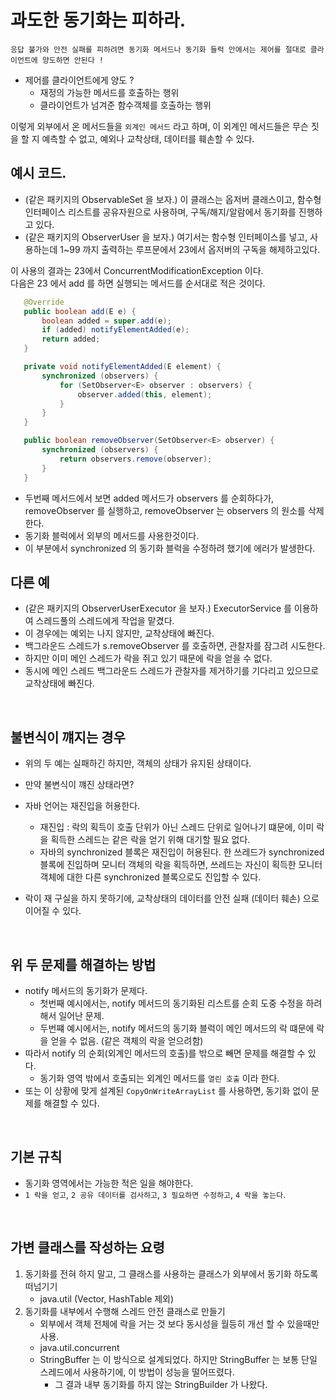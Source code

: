 # 과도한 동기화는 피하라.

`응답 불가와 안전 실패를 피하려면 동기화 메서드나 동기화 들럭 안에서는 제어를 절대로 클라이언트에 양도하면 안된다 !`

 - 제어를 클라이언트에게 양도 ?
    - 재정의 가능한 메서드를 호출하는 행위
    - 클라이언트가 넘겨준 함수객체를 호출하는 행위
    
 이렇게 외부에서 온 메서드들을 `외계인 메서드` 라고 하며, 이 외계인 메서드들은 무슨 짓을 할 지 예측할 수 없고, 예외나 교착상태, 데이터를 훼손할 수 있다.
 
 
## 예시 코드.
 - (같은 패키지의 ObservableSet 을 보자.) 이 클래스는 옵저버 클래스이고, 함수형 인터페이스 리스트를 공유자원으로 사용하며, 구독/해지/알람에서 동기화를 진행하고 있다.
 - (같은 패키지의 ObserverUser 을 보자.) 여기서는 함수형 인터페이스를 넣고, 사용하는데 1~99 까지 출력하는 루프문에서 23에서 옵저버의 구독을 해제하고있다.
 
 이 사용의 결과는 23에서 ConcurrentModificationException 이다.  
 다음은 23 에서 add 를 하면 실행되는 메서드를 순서대로 적은 것이다.
 
 ```java
    @Override
    public boolean add(E e) {
        boolean added = super.add(e);
        if (added) notifyElementAdded(e);
        return added;
    }

    private void notifyElementAdded(E element) {
        synchronized (observers) {
            for (SetObserver<E> observer : observers) {
                observer.added(this, element);
            }
        }
    }

    public boolean removeObserver(SetObserver<E> observer) {
        synchronized (observers) {
            return observers.remove(observer);
        }
    }
```

 - 두번째 메서드에서 보면 added 메서드가 observers 를 순회하다가,  removeObserver 를 실행하고, removeObserver 는 observers 의 원소를 삭제한다.  
 - 동기화 블럭에서 외부의 메서드를 사용한것이다.  
 - 이 부분에서 synchronized 의 동기화 블럭을 수정하려 했기에 에러가 발생한다.
 
## 다른 예
 - (같은 패키지의 ObserverUserExecutor 을 보자.) ExecutorService 를 이용하여 스레드풀의 스레드에게 작업을 맡겼다.
 - 이 경우에는 예외는 나지 않지만, 교착상태에 빠진다.
 - 백그라운드 스레드가 s.removeObserver 를 호출하면, 관찰자를 잠그려 시도한다.
 - 하지만 이미 메인 스레드가 락을 쥐고 있기 때문에 락을 얻을 수 없다.
 - 동시에 메인 스레드 백그라운드 스레드가 관찰자를 제거하기를 기다리고 있으므로 교착상태에 빠진다.
 
 <br>
 
## 불변식이 꺠지는 경우
 - 위의 두 예는 실패하긴 하지만, 객체의 상태가 유지된 상태이다.
 - 만약 불변식이 꺠진 상태라면?
 - 자바 언어는 재진입을 허용한다.
    - 재진입 : 락의 획득이 호출 단위가 아닌 스레드 단위로 일어나기 떄문에, 이미 락을 획득한 스레드는 같은 락을 얻기 위해 대기할 필요 없다.
    - 자바의 synchronized 블록은 재진입이 허용된다. 한 쓰레드가 synchronized 블록에 진입하며 모니터 객체의 락을 획득하면, 쓰레드는 자신이 획득한 모니터 객체에 대한 다른 synchronized 블록으로도 진입할 수 있다. 
    
 - 락이 재 구실을 하지 못하기에, 교착상태의 데이터를 안전 실패 (데이터 훼손) 으로 이어질 수 있다.

<br>

## 위 두 문제를 해결하는 방법
 - notify 메서드의 동기화가 문제다.
    - 첫번째 예시에서는, notify 메서드의 동기화된 리스트를 순회 도중 수정을 하려 해서 일어난 문제.
    - 두번쨰 예시에서는, notify 메서드의 동기화 블럭이 메인 메서드의 락 떄문에 락을 얻을 수 없음. (같은 객체의 락을 얻으려함)
 - 따라서 notify 의 순회(외계인 메서드의 호출)를 밖으로 빼면 문제를 해결할 수 있다.
    - 동기화 영역 밖에서 호출되는 외계인 메서드를 `열린 호출` 이라 한다.
 - 또는 이 상황에 맞게 설계된 `CopyOnWriteArrayList` 를 사용하면, 동기화 없이 문제를 해결할 수 있다.
 
 <br>
 
## 기본 규칙
 - 동기화 영역에서는 가능한 적은 일을 해야한다.
 - `1 락을 얻고`, `2 공유 데이터를 검사하고`, `3 필요하면 수정하고`, `4 락을 놓는다`.
 
 <br>
 
## 가변 클래스를 작성하는 요령
 1. 동기화를 전혀 하지 말고, 그 클래스를 사용하는 클래스가 외부에서 동기화 하도록 떠넘기기
    - java.util (Vector, HashTable 제외)
 1. 동기화를 내부에서 수행해 스레드 안전 클래스로 만들기
    - 외부에서 객체 전체에 락을 거는 것 보다 동시성을 월등히 개선 할 수 있을때만 사용.
    - java.util.concurrent
    - StringBuffer 는 이 방식으로 설계되었다. 하지만 StringBuffer 는 보통 단일 스레드에서 사용하기에, 이 방법이 성능을 떨어뜨렸다.
        - 그 결과 내부 동기화를 하지 않는 StringBuilder 가 나왔다.